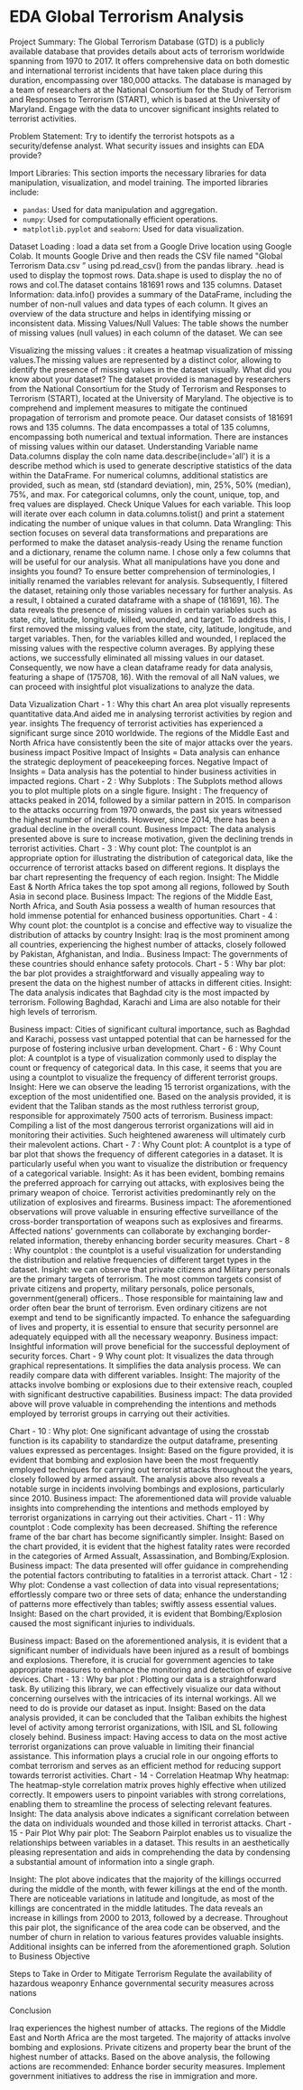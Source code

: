 # EDA Global Terrorism Analysis

Project Summary: The Global Terrorism Database (GTD) is a publicly available database that provides details about acts of terrorism worldwide spanning from 1970 to 2017. It offers comprehensive data on both domestic and international terrorist incidents that have taken place during this duration, encompassing over 180,000 attacks. The database is managed by a team of researchers at the National Consortium for the Study of Terrorism and Responses to Terrorism (START), which is based at the University of Maryland. Engage with the data to uncover significant insights related to terrorist activities.

Problem Statement: Try to identify the terrorist hotspots as a security/defense analyst. What security issues and insights can EDA provide?

Import Libraries: This section imports the necessary libraries for data manipulation, visualization, and model training. The imported libraries include:
- `pandas`: Used for data manipulation and aggregation.
- `numpy`: Used for computationally efficient operations.
- `matplotlib.pyplot` and `seaborn`: Used for data visualization.

Dataset Loading :	load a data set from a Google Drive location using Google Colab. It mounts Google Drive and then reads the CSV file named "Global Terrorism Data.csv
” using pd.read_csv() from the pandas library.
 .head is used to display the topmost rows.
Data.shape is used to display the no of rows and col.The dataset contains 181691 rows and 135 columns.
Dataset Information: data.info() provides a summary of the DataFrame, including the number of non-null values and data types of each column. It gives an overview of the data structure and helps in identifying missing or inconsistent data.
Missing Values/Null Values: The table shows the number of missing values (null values) in each column of the dataset. We can see 

Visualizing the missing values : it creates a heatmap visualization of missing values.The missing values are represented by a distinct color, allowing to identify the presence of missing values in the dataset visually.
What did you know about your dataset?
The dataset provided is managed by researchers from the National Consortium for the Study of Terrorism and Responses to Terrorism (START), located at the University of Maryland. The objective is to comprehend and implement measures to mitigate the continued propagation of terrorism and promote peace.
Our dataset consists of 181691 rows and 135 columns. The data encompasses a total of 135 columns, encompassing both numerical and textual information. There are instances of missing values within our dataset.
Understanding Variable name
Data.columns display the coln name
data.describe(include='all') it is a describe method which is used to generate descriptive statistics of the data within the DataFrame.
For numerical columns, additional statistics are provided, such as mean, std (standard deviation), min, 25%, 50% (median), 75%, and max.
For categorical columns, only the count, unique, top, and freq values are displayed.
Check Unique Values for each variable.
This loop will iterate over each column in data.columns.tolist() and print a statement indicating the number of unique values in that column.
Data Wrangling: This section focuses on several data transformations and preparations are performed to make the dataset analysis-ready
Using the rename function and a dictionary, rename the column name.
I chose only a few columns that will be useful for our analysis.
What all manipulations have you done and insights you found?
To ensure better comprehension of terminologies, I initially renamed the variables relevant for analysis. Subsequently, I filtered the dataset, retaining only those variables necessary for further analysis. As a result, I obtained a curated dataframe with a shape of (181691, 16). The data reveals the presence of missing values in certain variables such as state, city, latitude, longitude, killed, wounded, and target.
To address this, I first removed the missing values from the state, city, latitude, longitude, and target variables. Then, for the variables killed and wounded, I replaced the missing values with the respective column averages. By applying these actions, we successfully eliminated all missing values in our dataset. Consequently, we now have a clean dataframe ready for data analysis, featuring a shape of (175708, 16).
With the removal of all NaN values, we can proceed with insightful plot visualizations to analyze the data.




Data Vizualization
Chart - 1 : 
Why this chart
An area plot visually represents quantitative data.And aided me in analysing terrorist activities by region and year.
insights
The frequency of terrorist activities has experienced a significant surge since 2010 worldwide. 
The regions of the Middle East and North Africa have consistently been the site of major attacks over the years.
business impact
Positive Impact of Insights = Data analysis can enhance the strategic deployment of peacekeeping forces.
 Negative Impact of Insights = Data analysis has the potential to hinder business activities in impacted regions.
Chart - 2 : 
Why Subplots  : 
The Subplots method allows you to plot multiple plots on a single figure.
Insight : 
The frequency of attacks peaked in 2014, followed by a similar pattern in 2015. In comparison to the attacks occurring from 1970 onwards, the past six years witnessed the highest number of incidents. However, since 2014, there has been a gradual decline in the overall count.
Business Impact: 
The data analysis presented above is sure to increase motivation, given the declining trends in terrorist activities.
Chart - 3 : 
Why count plot: 
The countplot is an appropriate option for illustrating the distribution of categorical data, like the occurrence of terrorist attacks based on different regions. It displays the bar chart representing the frequency of each region.
Insight:
The Middle East & North Africa takes the top spot among all regions, followed by South Asia in second place.
Business Impact: 
The regions of the Middle East, North Africa, and South Asia possess a wealth of human resources that hold immense potential for enhanced business opportunities.
Chart - 4 : 
Why count plot: 
the countplot is a concise and effective way to visualize the distribution of attacks by country
Insight:
Iraq is the most prominent among all countries, experiencing the highest number of attacks, closely followed by Pakistan, Afghanistan, and India..
Business Impact:
The governments of these countries should enhance safety protocols.
Chart - 5 :
Why bar plot: 
the bar plot provides a straightforward and visually appealing way to present the 
data on the highest number of attacks in different cities.
Insight: 
The data analysis indicates that Baghdad city is the most impacted by terrorism. Following Baghdad, Karachi and Lima are also notable for their high levels of terrorism.


Business impact:
Cities of significant cultural importance, such as Baghdad and Karachi, possess vast untapped potential that can be harnessed for the purpose of fostering inclusive urban development.
Chart - 6 : 
Why Count plot: 
A countplot is a type of visualization commonly used to display the count or frequency of categorical data. In this case, it seems that you are using a countplot to visualize the frequency of different terrorist groups.
Insight:
Here we can observe the leading 15 terrorist organizations, with the exception of the most unidentified one. Based on the analysis provided, it is evident that the Taliban stands as the most ruthless terrorist group, responsible for approximately 7500 acts of terrorism.
Business impact:
Compiling a list of the most dangerous terrorist organizations will aid in monitoring their activities. Such heightened awareness will ultimately curb their malevolent actions.
Chart - 7 : 
Why Count plot:
A countplot is a type of bar plot that shows the frequency of different categories in a dataset. It is particularly useful when you want to visualize the distribution or frequency of a categorical variable.
Insight:
As it has been evident, bombing remains the preferred approach for carrying out attacks, with explosives being the primary weapon of choice. Terrorist activities predominantly rely on the utilization of explosives and firearms.
Business impact:
The aforementioned observations will prove valuable in ensuring effective surveillance of the cross-border transportation of weapons such as explosives and firearms. Affected nations' governments can collaborate by exchanging border-related information, thereby enhancing border security measures.
Chart - 8 : 
Why countplot :
the countplot is a useful visualization for understanding the distribution and relative frequencies of different target types in the dataset.
Insight:
we can observe that private citizens and Military personals are the primary targets of terrorism. The most common targets consist of private citizens and property, military personals, police personals, government(general) officers.. 
Those responsible for maintaining law and order often bear the brunt of terrorism. Even ordinary citizens are not exempt and tend to be significantly impacted. To enhance the safeguarding of lives and property, it is essential to ensure that security personnel are adequately equipped with all the necessary weaponry.
Business impact:
Insightful information will prove beneficial for the successful deployment of security forces.
Chart - 9 
Why count plot:
It visualizes the data through graphical representations.
It simplifies the data analysis process.
We can readily compare data with different variables.
Insight:
The majority of the attacks involve bombing or explosions due to their extensive reach, coupled with significant destructive capabilities.
Business impact:
The data provided above will prove valuable in comprehending the intentions and methods employed by terrorist groups in carrying out their activities.


Chart - 10 : 
Why plot:
One significant advantage of using the crosstab function is its capability to standardize the output dataframe, presenting values expressed as percentages.
Insight:
Based on the figure provided, it is evident that bombing and explosion have been the most frequently employed techniques for carrying out terrorist attacks throughout the years, closely followed by armed assault. The analysis above also reveals a notable surge in incidents involving bombings and explosions, particularly since 2010.
Business impact:
The aforementioned data will provide valuable insights into comprehending the intentions and methods employed by terrorist organizations in carrying out their activities.
Chart - 11 : 
Why countplot : 
Code complexity has been decreased. 
Shifting the reference frame of the bar chart has become significantly simpler.
Insight:
Based on the chart provided, it is evident that the highest fatality rates were recorded in the categories of Armed Assualt, Assassination, and Bombing/Explosion.
Business impact:
The data presented will offer guidance in comprehending the potential factors contributing to fatalities in a terrorist attack.
Chart - 12 : 
Why plot: 
Condense a vast collection of data into visual representations; effortlessly compare two or three sets of data; enhance the understanding of patterns more effectively than tables; swiftly assess essential values.
Insight:
Based on the chart provided, it is evident that Bombing/Explosion caused the most significant injuries to individuals.


Business impact:
Based on the aforementioned analysis, it is evident that a significant number of individuals have been injured as a result of bombings and explosions.
 Therefore, it is crucial for government agencies to take appropriate measures to enhance the monitoring and detection of explosive devices.
Chart - 13 : 
Why bar plot : 
Plotting our data is a straightforward task. By utilizing this library, we can effectively visualize our data without concerning ourselves with the intricacies of its internal workings. All we need to do is provide our dataset as input.
Insight:
Based on the data analysis provided, it can be concluded that the Taliban exhibits the highest level of activity among terrorist organizations, with ISIL and SL following closely behind.
Business impact:
Having access to data on the most active terrorist organizations can prove valuable in limiting their financial assistance. 
This information plays a crucial role in our ongoing efforts to combat terrorism and serves as an efficient method for reducing support towards terrorist activities.
Chart - 14 - Correlation Heatmap
Why heatmap:
The heatmap-style correlation matrix proves highly effective when utilized correctly. It empowers users to pinpoint variables with strong correlations, enabling them to streamline the process of selecting relevant features.
Insight:
The data analysis above indicates a significant correlation between the data on individuals wounded and those killed in terrorist attacks.
Chart - 15 - Pair Plot
Why pair plot:
The Seaborn Pairplot enables us to visualize the relationships between variables in a dataset. This results in an aesthetically pleasing representation and aids in comprehending the data by condensing a substantial amount of information into a single graph.

Insight: 
The plot above indicates that the majority of the killings occurred during the middle of the month, with fewer killings at the end of the month. 
There are noticeable variations in latitude and longitude, as most of the killings are concentrated in the middle latitudes. 
The data reveals an increase in killings from 2000 to 2013, followed by a decrease. 
Throughout this pair plot, the significance of the area code can be observed, and the number of churn in relation to various features provides valuable insights. 
Additional insights can be inferred from the aforementioned graph.
Solution to Business Objective

Steps to Take in Order to Mitigate Terrorism
Regulate the availability of hazardous weaponry Enhance governmental security measures across nations



Conclusion

Iraq experiences the highest number of attacks.
The regions of the Middle East and North Africa are the most targeted.
The majority of attacks involve bombing and explosions.
Private citizens and property bear the brunt of the highest number of attacks.
Based on the above analysis, the following actions are recommended:
Enhance border security measures.
Implement government initiatives to address the rise in immigration and more.






 



